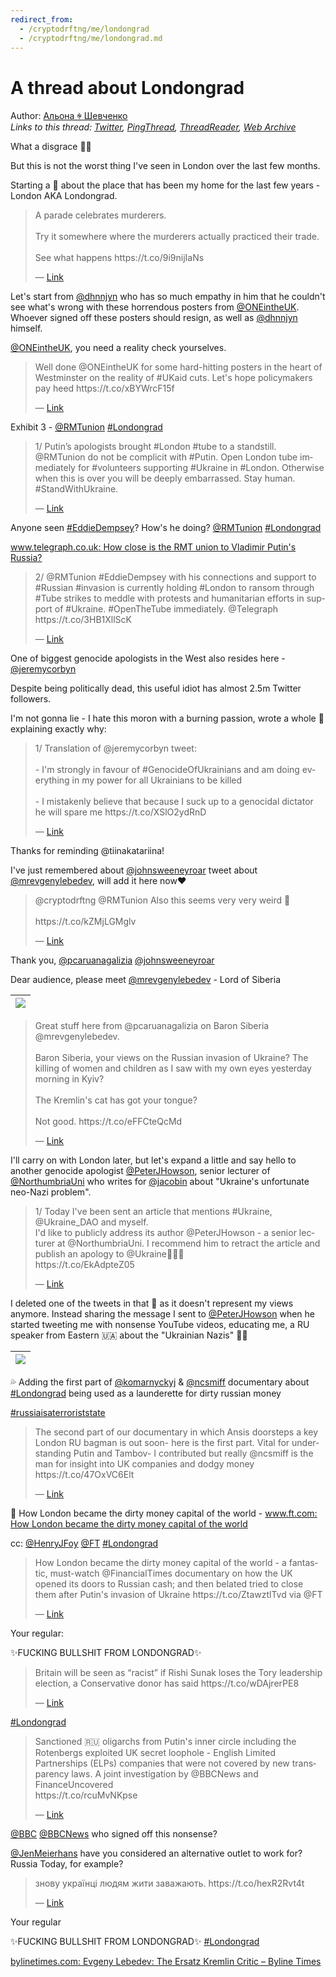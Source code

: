 ```yaml
---
redirect_from:
  - /cryptodrftng/me/londongrad
  - /cryptodrftng/me/londongrad.md
---
```

# A thread about Londongrad

Author: [Альона ꑭ Шевченко](https://twitter.com/cryptodrftng)  
*Links to this thread: [Twitter](https://twitter.com/cryptodrftng/status/1538618555196919808), [PingThread](https://pingthread.com/thread/1538618555196919808), [ThreadReader](https://threadreaderapp.com/thread/1538618555196919808.html), [Web Archive](https://web.archive.org/web/*/https://twitter.com/cryptodrftng/status/1538618555196919808)*

What a disgrace 🤦‍♀️

But this is not the worst thing I've seen in London over the last few months. 

Starting a 🧵 about the place that has been my home for the last few years - London AKA Londongrad.

<blockquote class="twitter-tweet">
    <p lang="en" dir="ltr">
    A parade celebrates murderers. <br />
    <br />
    Try it somewhere where the murderers actually practiced their trade.<br />
    <br />
    See what happens https://t.co/9i9nijIaNs<br />
    </p>
    &mdash; <a href="https://twitter.com/IlvesToomas/status/1538435949910163456">Link</a>
</blockquote>

Let's start from [@dhnnjyn](https://twitter.com/dhnnjyn) who has so much empathy in him that he couldn't see what's wrong with these horrendous posters from [@ONEintheUK](https://twitter.com/ONEintheUK). Whoever signed off these posters should resign, as well as [@dhnnjyn](https://twitter.com/dhnnjyn) himself. 

[@ONEintheUK](https://twitter.com/ONEintheUK), you need a reality check yourselves.

<blockquote class="twitter-tweet">
    <p lang="en" dir="ltr">
    Well done @ONEintheUK for some hard-hitting posters in the heart of Westminster on the reality of #UKaid cuts. Let&#39;s hope policymakers pay heed https://t.co/xBYWrcF15f<br />
    </p>
    &mdash; <a href="https://twitter.com/dhnnjyn/status/1534851470876676097">Link</a>
</blockquote>

Exhibit 3 - [@RMTunion](https://twitter.com/RMTunion) [#Londongrad](https://twitter.com/hashtag/Londongrad)

<blockquote class="twitter-tweet">
    <p lang="en" dir="ltr">
    1/ Putin’s apologists brought #London #tube to a standstill. @RMTunion do not be complicit with #Putin.  Open London tube immediately for #volunteers supporting #Ukraine in #London. Otherwise when this is over you will be deeply embarrassed. Stay human. #StandWithUkraine.<br />
    </p>
    &mdash; <a href="https://twitter.com/cryptodrftng/status/1498940102323625987">Link</a>
</blockquote>

Anyone seen [#EddieDempsey](https://twitter.com/hashtag/EddieDempsey)? How's he doing? [@RMTunion](https://twitter.com/RMTunion) [#Londongrad](https://twitter.com/hashtag/Londongrad) 

[www.telegraph.co.uk: How close is the RMT union to Vladimir Putin's Russia?](https://www.telegraph.co.uk/news/2022/03/01/enemy-underground-putin-apologists-brought-london-standstill/)

<blockquote class="twitter-tweet">
    <p lang="en" dir="ltr">
    2/ @RMTunion #EddieDempsey with his connections and support to #Russian #invasion is currently holding #London to ransom through #Tube strikes to meddle with protests and humanitarian efforts in support of #Ukraine. #OpenTheTube immediately. @Telegraph <br />
    https://t.co/3HB1XllScK<br />
    </p>
    &mdash; <a href="https://twitter.com/cryptodrftng/status/1498942581685825536">Link</a>
</blockquote>

One of biggest genocide apologists in the West also resides here - [@jeremycorbyn](https://twitter.com/jeremycorbyn) 

Despite being politically dead, this useful idiot has almost 2.5m Twitter followers. 

I'm not gonna lie - I hate this moron with a burning passion, wrote a whole 🧵explaining exactly why:

<blockquote class="twitter-tweet">
    <p lang="en" dir="ltr">
    1/ Translation of @jeremycorbyn tweet:<br />
    <br />
    - I&#39;m strongly in favour of #GenocideOfUkrainians and am doing everything in my power for all Ukrainians to be killed<br />
    <br />
    - I mistakenly believe that because I suck up to a genocidal dictator he will spare me https://t.co/XSlO2ydRnD<br />
    </p>
    &mdash; <a href="https://twitter.com/cryptodrftng/status/1526508315609636864">Link</a>
</blockquote>

Thanks for reminding @tiinakatariina! 

I've just remembered about [@johnsweeneyroar](https://twitter.com/johnsweeneyroar) tweet about [@mrevgenylebedev](https://twitter.com/mrevgenylebedev), will add it here now❤️

<blockquote class="twitter-tweet">
    <p lang="en" dir="ltr">
    @cryptodrftng @RMTunion Also this seems very very weird 🤔<br />
    <br />
    https://t.co/kZMjLGMglv<br />
    </p>
    &mdash; <a href="https://twitter.com/katariiinak/status/1538624019188031490">Link</a>
</blockquote>

Thank you, [@pcaruanagalizia](https://twitter.com/pcaruanagalizia) [@johnsweeneyroar](https://twitter.com/johnsweeneyroar) 

Dear audience, please meet [@mrevgenylebedev](https://twitter.com/mrevgenylebedev) - Lord of Siberia

| [![](/media/1570912187283308544/3_1538638759725613056.jpg)](/media/1570912187283308544/3_1538638759725613056.jpg) |
| :-: |

<blockquote class="twitter-tweet">
    <p lang="en" dir="ltr">
    Great stuff here from @pcaruanagalizia on Baron Siberia @mrevgenylebedev. <br />
    <br />
    Baron Siberia, your views on the Russian invasion of Ukraine? The killing of women and children as I saw with my own eyes yesterday morning in Kyiv? <br />
    <br />
    The Kremlin&#39;s cat has got your tongue? <br />
    <br />
    Not good. https://t.co/eFFCteQcMd<br />
    </p>
    &mdash; <a href="https://twitter.com/johnsweeneyroar/status/1499290354251673602">Link</a>
</blockquote>

I'll carry on with London later, but let's expand a little and say hello to another genocide apologist [@PeterJHowson](https://twitter.com/PeterJHowson), senior lecturer of [@NorthumbriaUni](https://twitter.com/NorthumbriaUni) who writes for [@jacobin](https://twitter.com/jacobin) about "Ukraine's unfortunate neo-Nazi problem".

<blockquote class="twitter-tweet">
    <p lang="en" dir="ltr">
    1/ Today I&#39;ve been sent an article that mentions #Ukraine, @Ukraine_DAO and myself. <br />
    I&#39;d like to publicly address its author @PeterJHowson - a senior lecturer at @NorthumbriaUni. I recommend him to retract the article and publish an apology to @Ukraine🧵🇺🇦<br />
    https://t.co/EkAdpteZ05<br />
    </p>
    &mdash; <a href="https://twitter.com/cryptodrftng/status/1505576857793671176">Link</a>
</blockquote>

I deleted one of the tweets in that 🧵 as it doesn't represent my views anymore. Instead sharing the message I sent to [@PeterJHowson](https://twitter.com/PeterJHowson) when he started tweeting me with nonsense YouTube videos, educating me, a RU speaker from Eastern 🇺🇦 about the "Ukrainian Nazis" 🤦‍♀️

| [![](/media/1570912187283308544/3_1538641303197601797.jpg)](/media/1570912187283308544/3_1538641303197601797.jpg) |
| :-: |

💦 Adding the first part of [@komarnyckyj](https://twitter.com/komarnyckyj) & [@ncsmiff](https://twitter.com/ncsmiff) documentary about [#Londongrad](https://twitter.com/hashtag/Londongrad) being used as a launderette for dirty russian money

[#russiaisaterroriststate](https://twitter.com/hashtag/russiaisaterroriststate)



<blockquote class="twitter-tweet">
    <p lang="en" dir="ltr">
    The second part of our documentary in which Ansis doorsteps a key London RU bagman is out soon- here is the first part. Vital for understanding Putin and Tambov- I contributed but really @ncsmiff is the man for insight into UK companies and dodgy money https://t.co/47OxVC6Elt<br />
    </p>
    &mdash; <a href="https://twitter.com/komarnyckyj/status/1547250026124042240">Link</a>
</blockquote>

💸 How London became the dirty money capital of the world - [www.ft.com: How London became the dirty money capital of the world](https://www.ft.com/video/d3bafb94-9dbd-4c1e-8016-8cd8331960f1)

cc: [@HenryJFoy](https://twitter.com/HenryJFoy) [@FT](https://twitter.com/FT) [#Londongrad](https://twitter.com/hashtag/Londongrad)

<blockquote class="twitter-tweet">
    <p lang="en" dir="ltr">
    How London became the dirty money capital of the world - a fantastic, must-watch @FinancialTimes documentary on how the UK opened its doors to Russian cash; and then belated tried to close them after Putin&#39;s invasion of Ukraine https://t.co/ZtawztlTvd via @FT<br />
    </p>
    &mdash; <a href="https://twitter.com/HenryJFoy/status/1517420725140865029">Link</a>
</blockquote>

Your regular: 

✨FUCKING BULLSHIT FROM LONDONGRAD✨

<blockquote class="twitter-tweet">
    <p lang="en" dir="ltr">
    Britain will be seen as “racist” if Rishi Sunak loses the Tory leadership election, a Conservative donor has said https://t.co/wDAjrerPE8<br />
    </p>
    &mdash; <a href="https://twitter.com/Telegraph/status/1552362096180219904">Link</a>
</blockquote>

[#Londongrad](https://twitter.com/hashtag/Londongrad)

<blockquote class="twitter-tweet">
    <p lang="en" dir="ltr">
    Sanctioned 🇷🇺 oligarchs from Putin&#39;s inner circle including the Rotenbergs exploited UK secret loophole - English Limited Partnerships (ELPs) companies that were not covered by new transparency laws. A joint investigation by  @BBCNews and FinanceUncovered<br />
    https://t.co/rcuMvNKpse<br />
    </p>
    &mdash; <a href="https://twitter.com/Gerashchenko_en/status/1556618119782727683">Link</a>
</blockquote>

[@BBC](https://twitter.com/BBC) [@BBCNews](https://twitter.com/BBCNews) who signed off this nonsense?

[@JenMeierhans](https://twitter.com/JenMeierhans) have you considered an alternative outlet to work for? Russia Today, for example?

<blockquote class="twitter-tweet">
    <p lang="en" dir="ltr">
    знову українці людям жити заважають. https://t.co/hexR2Rvt4t<br />
    </p>
    &mdash; <a href="https://twitter.com/olli_kahn/status/1562005577097789440">Link</a>
</blockquote>

Your regular

✨FUCKING BULLSHIT FROM LONDONGRAD✨ [#Londongrad](https://twitter.com/hashtag/Londongrad)

[bylinetimes.com: Evgeny Lebedev: The Ersatz Kremlin Critic – Byline Times](https://bylinetimes.com/2022/03/09/evgeny-lebedev-the-ersatz-kremlin-critic/)
